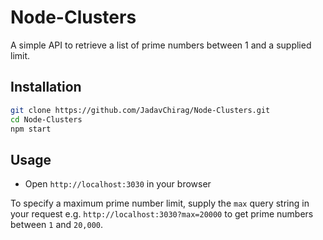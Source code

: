 # Node-Clusters

A simple API to retrieve a list of prime numbers between 1 and a supplied limit.

## Installation

```bash
git clone https://github.com/JadavChirag/Node-Clusters.git
cd Node-Clusters
npm start
```

## Usage

- Open `http://localhost:3030` in your browser

To specify a maximum prime number limit, supply the `max` query string in your request e.g. `http://localhost:3030?max=20000` to get prime numbers between `1` and `20,000`.
